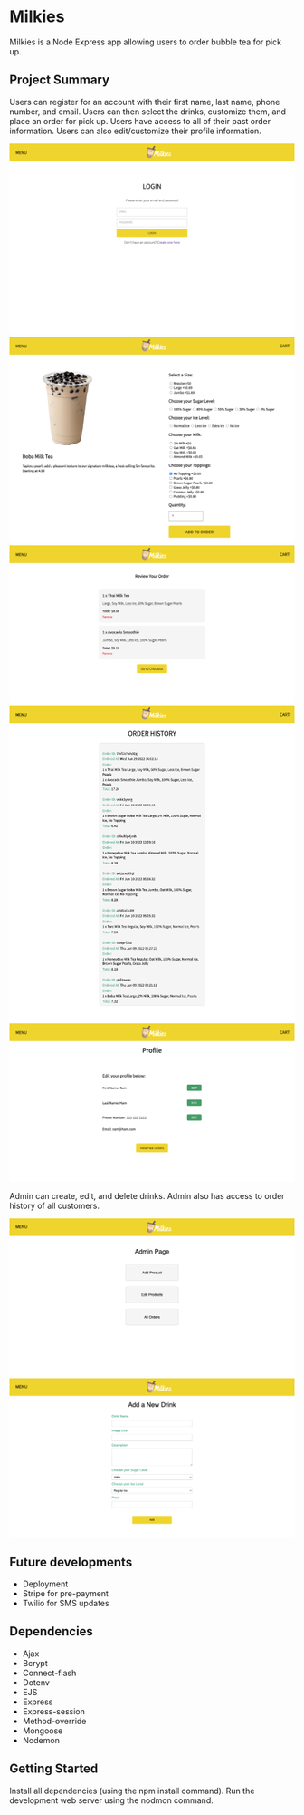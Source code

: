 # Milkies

Milkies is a Node Express app allowing users to order bubble tea for pick up.

## Project Summary

Users can register for an account with their first name, last name, phone number, and email. Users can then select the drinks, customize them, and place an order for pick up. Users have access to all of their past order information. Users can also edit/customize their profile information.

!["login page"](https://github.com/mpham-12/food-app/blob/main/docs/login.png)
!["order page"](https://github.com/mpham-12/food-app/blob/main/docs/order.png)
!["cart page"](https://github.com/mpham-12/food-app/blob/main/docs/cart.png)
!["order history page"](https://github.com/mpham-12/food-app/blob/main/docs/order%20history.png)
!["profile page"](https://github.com/mpham-12/food-app/blob/main/docs/profile.png)

Admin can create, edit, and delete drinks. Admin also has access to order history of all customers.

!["admin page"](https://github.com/mpham-12/food-app/blob/main/docs/admin.png)
!["admin create page"](https://github.com/mpham-12/food-app/blob/main/docs/admin-create.png)

## Future developments

- Deployment
- Stripe for pre-payment
- Twilio for SMS updates

## Dependencies

- Ajax
- Bcrypt
- Connect-flash
- Dotenv
- EJS
- Express
- Express-session
- Method-override
- Mongoose
- Nodemon

## Getting Started

Install all dependencies (using the npm install command).
Run the development web server using the nodmon command.